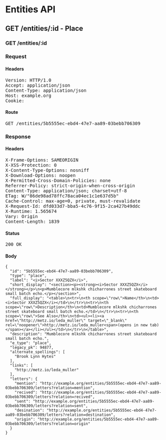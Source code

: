 # Entities API



## GET /entities/:id - Place

### GET /entities/:id
### Request

#### Headers

<pre>Version: HTTP/1.0
Accept: application/json
Content-Type: application/json
Host: example.org
Cookie: </pre>

#### Route

<pre>GET /entities/5b5555ec-ebd4-47e7-aa89-03bebb706309</pre>

### Response

#### Headers

<pre>X-Frame-Options: SAMEORIGIN
X-XSS-Protection: 0
X-Content-Type-Options: nosniff
X-Download-Options: noopen
X-Permitted-Cross-Domain-Policies: none
Referrer-Policy: strict-origin-when-cross-origin
Content-Type: application/json; charset=utf-8
ETag: W/&quot;86de98ad78ffc78aca04ec1c1e637d5b&quot;
Cache-Control: max-age=0, private, must-revalidate
X-Request-Id: dfd033d7-bba5-4c76-9f15-2ca427b49ddc
X-Runtime: 1.565674
Vary: Origin
Content-Length: 1839</pre>

#### Status

<pre>200 OK</pre>

#### Body

~~~
{
  "id": "5b5555ec-ebd4-47e7-aa89-03bebb706309",
  "type": "place",
  "label": "<i>Sector XXXZ5QZX</i>",
  "short_display": "<section><p><strong><i>Sector XXXZ5QZX</i></strong></p>\n<p>Mumblecore mlkshk chicharrones street skateboard small batch echo.</p></section>",
  "full_display": "<table>\n<tr>\n<th scope=\"row\">Name</th>\n<td><i>Sector XXXZ5QZX</i></td>\n</tr>\n<tr>\n<th scope=\"row\">Description</th>\n<td>Mumblecore mlkshk chicharrones street skateboard small batch echo.</td>\n</tr>\n<tr>\n<th scope=\"row\">See Also</th>\n<td><ul><li><a href=\"http://metz.io/leda_muller\" target=\"_blank\" rel=\"noopener\">http://metz.io/leda_muller<span>(opens in new tab)</span></a></li></ul></td>\n</tr>\n</table>",
  "description": "Mumblecore mlkshk chicharrones street skateboard small batch echo.",
  "e_type": "place",
  "legacy_pk": 94877,
  "alternate_spellings": [
    "Brook Lynn Hytes"
  ],
  "links": [
    "http://metz.io/leda_muller"
  ],
  "letters": {
    "mention": "http://example.org/entities/5b5555ec-ebd4-47e7-aa89-03bebb706309/letters?relation=mention",
    "recived": "http://example.org/entities/5b5555ec-ebd4-47e7-aa89-03bebb706309/letters?relation=recived",
    "sent": "http://example.org/entities/5b5555ec-ebd4-47e7-aa89-03bebb706309/letters?relation=sent",
    "desination": "http://example.org/entities/5b5555ec-ebd4-47e7-aa89-03bebb706309/letters?relation=destination",
    "origin": "http://example.org/entities/5b5555ec-ebd4-47e7-aa89-03bebb706309/letters?relation=origin"
  }
}
~~~

